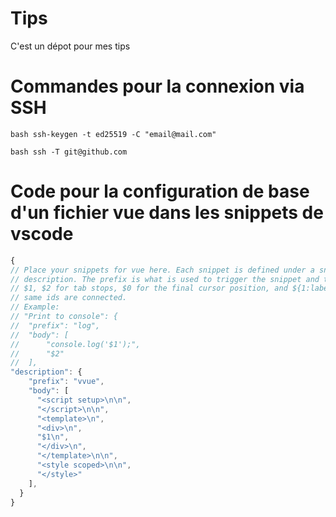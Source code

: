 # Tips
C'est un dépot pour mes tips
# Commandes pour la connexion via SSH

``bash
ssh-keygen -t ed25519 -C "email@mail.com"
``

``bash
ssh -T git@github.com
``

# Code pour la configuration de base d'un fichier vue dans les snippets de vscode

```js
{
// Place your snippets for vue here. Each snippet is defined under a snippet name and has a prefix, body and
// description. The prefix is what is used to trigger the snippet and the body will be expanded and inserted. Possible variables are:
// $1, $2 for tab stops, $0 for the final cursor position, and ${1:label}, ${2:another} for placeholders. Placeholders with the
// same ids are connected.
// Example:
// "Print to console": {
//  "prefix": "log",
//  "body": [
//      "console.log('$1');",
//      "$2"
//  ],
"description": {
    "prefix": "vvue",
    "body": [
      "<script setup>\n\n",
      "</script>\n\n",
      "<template>\n",
      "<div>\n",
      "$1\n",
      "</div>\n",
      "</template>\n\n",
      "<style scoped>\n\n",
      "</style>"
    ],
  }
}
```
